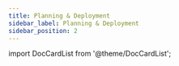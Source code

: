 ```yaml
---
title: Planning & Deployment
sidebar_label: Planning & Deployment
sidebar_position: 2
---
```


import DocCardList from '@theme/DocCardList';

<DocCardList />
